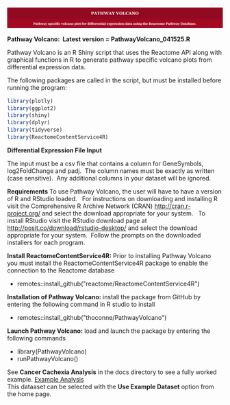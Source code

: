 ![PathwayVolcanoBanner](images/image1.png)

**Pathway Volcano:  Latest version = PathwayVolcano_041525.R**

Pathway Volcano is an R Shiny script that uses the Reactome API along with graphical functions in R to generate pathway specific volcano plots from differential expression data.

The following packages are called in the script, but must be installed before running the program:
```r
library(plotly)
library(ggplot2)
library(shiny)
library(dplyr)
library(tidyverse)
library(ReactomeContentService4R)
```

**Differential Expression File Input**

The input must be a csv file that contains a column for GeneSymbols, log2FoldChange and padj.  The column names must be exactly as written (case sensitive).  Any additional columns in your dataset will be ignored. 

**Requirements**
To use Pathway Volcano, the user will have to have a version of R and RStudio loaded.  
For instructions on downloading and installing R visit the Comprehensive R Archive Network (CRAN) http://cran.r-project.org/ and select the download appropriate for your system.  
To install RStudio visit the RStudio download page at http://posit.co/download/rstudio-desktop/ and select the download appropriate for your system.  Follow the prompts on the downloaded installers for each program.

**Install ReactomeContentService4R:**  Prior to installing Pathway Volcano you must install the ReactomeContentService4R package to enable the connection to the Reactome database 
- remotes::install_github("reactome/ReactomeContentService4R")

 **Installation of Pathway Volcano:**  install the package from GitHub by entering the following command in R studio to install

- remotes::install_github("thoconne/PathwayVolcano")

 **Launch Pathway Volcano:**  load and launch the package by entering the following commands
- library(PathwayVolcano)
- runPathwayVolcano()

See **Cancer Cachexia Analysis** in the docs directory to see a fully worked example. [Example Analysis](docs/Example_Analysis.md)  
This dataaset can be selected with the **Use Example Dataset** option from the home page.

